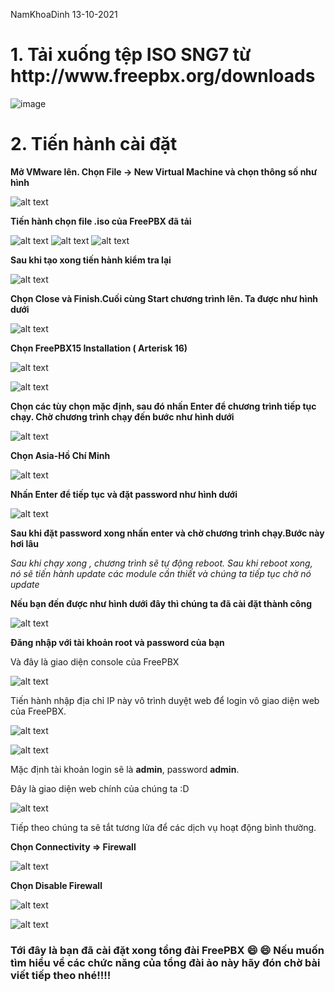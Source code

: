 
NamKhoaDinh 13-10-2021

<h1>1.	Tải xuống tệp ISO SNG7 từ  http://www.freepbx.org/downloads</h1>

![image](https://user-images.githubusercontent.com/55483458/137065769-f992f47f-c1bf-4679-aa9b-fe1f9e7066f1.png)

<h1>2.	Tiến hành cài đặt</h1>

**Mở VMware lên. Chọn File -> New Virtual Machine và chọn thông số như hình**

![alt text](https://s3-ap-southeast-1.amazonaws.com/kipalog.com/3ijyx44i7j_image.png)

**Tiến hành chọn file .iso của FreePBX đã tải**

![alt text](https://s3-ap-southeast-1.amazonaws.com/kipalog.com/rp5hwyvnst_image.png)
![alt text](https://s3-ap-southeast-1.amazonaws.com/kipalog.com/ein9z5hubb_image.png)
![alt text](https://s3-ap-southeast-1.amazonaws.com/kipalog.com/vklf725nrv_image.png)


**Sau khi tạo xong tiến hành kiểm tra lại**

![alt text](https://s3-ap-southeast-1.amazonaws.com/kipalog.com/d2qkt6ud9b_image.png)

**Chọn Close và Finish.Cuối cùng Start chương trình lên. Ta được như hình dưới**

![alt text](https://s3-ap-southeast-1.amazonaws.com/kipalog.com/dbaj5t9mp5_image.png)

**Chọn FreePBX15 Installation ( Arterisk 16)**

![alt text](https://s3-ap-southeast-1.amazonaws.com/kipalog.com/bsqs4ntlsb_image.png)

![alt text](https://s3-ap-southeast-1.amazonaws.com/kipalog.com/zozej65bvw_image.png)

**Chọn các tùy chọn mặc định, sau đó nhấn Enter để chương trình tiếp tục chạy. Chờ chương trình chạy đến bước như hình dưới**

![alt text](https://s3-ap-southeast-1.amazonaws.com/kipalog.com/8g6f6ob752_image.png)

**Chọn Asia-Hồ Chí Minh**

![alt text](https://s3-ap-southeast-1.amazonaws.com/kipalog.com/2j6q76b8f1_image.png)

**Nhấn Enter để tiếp tục và đặt password như hình dưới**

![alt text](https://s3-ap-southeast-1.amazonaws.com/kipalog.com/g5q7nrtxna_image.png)

**Sau khi đặt password xong nhấn enter và chờ chương trình chạy.Bước này hơi lâu**

*Sau khi chạy xong , chương trình sẽ tự động reboot. Sau khi reboot xong, nó sẽ tiến hành update các module cần thiết và chúng ta tiếp tục chờ nó update*

**Nếu bạn đến được như hình dưới đây thì chúng ta đã cài đặt thành công**

![alt text](https://s3-ap-southeast-1.amazonaws.com/kipalog.com/uti65i4zb8_image.png)

**Đăng nhập với tài khoản root và password của bạn**

Và đây là giao diện console của FreePBX

![alt text](https://s3-ap-southeast-1.amazonaws.com/kipalog.com/mzvpsxd3tf_image.png)

Tiến hành nhập địa chỉ IP này vô trình duyệt web để login vô giao diện web của FreePBX.

![alt text](https://s3-ap-southeast-1.amazonaws.com/kipalog.com/ubc1ucruyk_image.png)

![alt text](https://s3-ap-southeast-1.amazonaws.com/kipalog.com/9wo8jv173z_image.png)

Mặc định tài khoản login sẽ là **admin**, password **admin**.

Đây là giao diện web chính của chúng ta :D 

![alt text](https://s3-ap-southeast-1.amazonaws.com/kipalog.com/e2czsum06b_image.png)

Tiếp theo chúng ta sẽ tắt tương lửa để các dịch vụ hoạt động bình thường.

**Chọn Connectivity => Firewall**

![alt text](https://s3-ap-southeast-1.amazonaws.com/kipalog.com/ddjddv9gv0_image.png)

**Chọn Disable Firewall**

![alt text](https://s3-ap-southeast-1.amazonaws.com/kipalog.com/h47mlivgx0_image.png)

![alt text](https://s3-ap-southeast-1.amazonaws.com/kipalog.com/bwbc16ky4m_image.png)

### Tới đây là bạn đã cài đặt xong tổng đài FreePBX 	:smile:  :smile:  Nếu muốn tìm hiểu về các chức năng của tổng đài ảo này hãy đón chờ bài viết tiếp theo nhé!!!!
